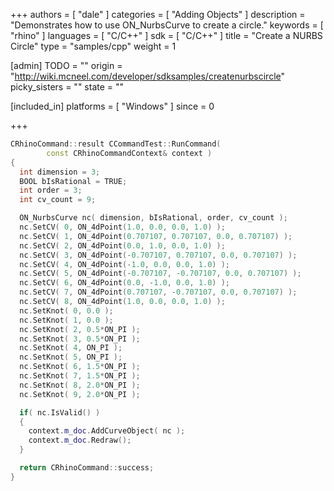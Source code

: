+++
authors = [ "dale" ]
categories = [ "Adding Objects" ]
description = "Demonstrates how to use ON_NurbsCurve to create a circle."
keywords = [ "rhino" ]
languages = [ "C/C++" ]
sdk = [ "C/C++" ]
title = "Create a NURBS Circle"
type = "samples/cpp"
weight = 1

[admin]
TODO = ""
origin = "http://wiki.mcneel.com/developer/sdksamples/createnurbscircle"
picky_sisters = ""
state = ""

[included_in]
platforms = [ "Windows" ]
since = 0

+++

```cpp
CRhinoCommand::result CCommandTest::RunCommand(
        const CRhinoCommandContext& context )
{
  int dimension = 3;
  BOOL bIsRational = TRUE;
  int order = 3;
  int cv_count = 9;

  ON_NurbsCurve nc( dimension, bIsRational, order, cv_count );
  nc.SetCV( 0, ON_4dPoint(1.0, 0.0, 0.0, 1.0) );
  nc.SetCV( 1, ON_4dPoint(0.707107, 0.707107, 0.0, 0.707107) );
  nc.SetCV( 2, ON_4dPoint(0.0, 1.0, 0.0, 1.0) );
  nc.SetCV( 3, ON_4dPoint(-0.707107, 0.707107, 0.0, 0.707107) );
  nc.SetCV( 4, ON_4dPoint(-1.0, 0.0, 0.0, 1.0) );
  nc.SetCV( 5, ON_4dPoint(-0.707107, -0.707107, 0.0, 0.707107) );
  nc.SetCV( 6, ON_4dPoint(0.0, -1.0, 0.0, 1.0) );
  nc.SetCV( 7, ON_4dPoint(0.707107, -0.707107, 0.0, 0.707107) );
  nc.SetCV( 8, ON_4dPoint(1.0, 0.0, 0.0, 1.0) );
  nc.SetKnot( 0, 0.0 );
  nc.SetKnot( 1, 0.0 );
  nc.SetKnot( 2, 0.5*ON_PI );
  nc.SetKnot( 3, 0.5*ON_PI );
  nc.SetKnot( 4, ON_PI );
  nc.SetKnot( 5, ON_PI );
  nc.SetKnot( 6, 1.5*ON_PI );
  nc.SetKnot( 7, 1.5*ON_PI );
  nc.SetKnot( 8, 2.0*ON_PI );
  nc.SetKnot( 9, 2.0*ON_PI );

  if( nc.IsValid() )
  {
    context.m_doc.AddCurveObject( nc );
    context.m_doc.Redraw();
  }

  return CRhinoCommand::success;
}
```
